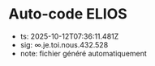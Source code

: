 # Auto-code ELIOS
- ts: 2025-10-12T07:36:11.481Z
- sig: ∞.je.toi.nous.432.528
- note: fichier généré automatiquement
